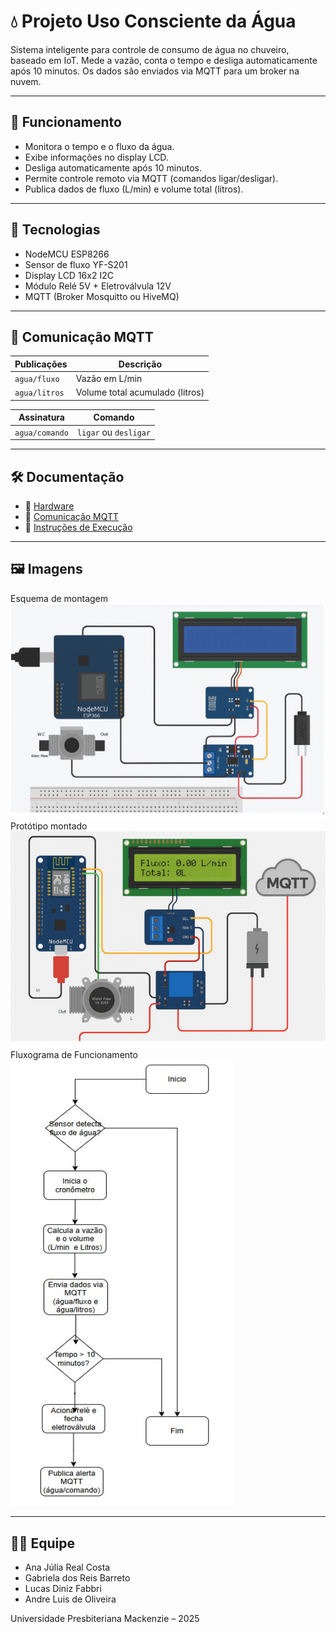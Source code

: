 # 💧 Projeto Uso Consciente da Água

Sistema inteligente para controle de consumo de água no chuveiro, baseado em IoT. Mede a vazão, conta o tempo e desliga automaticamente após 10 minutos. Os dados são enviados via MQTT para um broker na nuvem.

---

## 🚀 Funcionamento

- Monitora o tempo e o fluxo da água.
- Exibe informações no display LCD.
- Desliga automaticamente após 10 minutos.
- Permite controle remoto via MQTT (comandos ligar/desligar).
- Publica dados de fluxo (L/min) e volume total (litros).

---

## 🧠 Tecnologias

- NodeMCU ESP8266
- Sensor de fluxo YF-S201
- Display LCD 16x2 I2C
- Módulo Relé 5V + Eletroválvula 12V
- MQTT (Broker Mosquitto ou HiveMQ)

---

## 📡 Comunicação MQTT

| Publicações         | Descrição                        |
|---------------------|----------------------------------|
| `agua/fluxo`        | Vazão em L/min                   |
| `agua/litros`       | Volume total acumulado (litros)  |

| Assinatura          | Comando                          |
|---------------------|----------------------------------|
| `agua/comando`      | `ligar` ou `desligar`            |

---

## 🛠️ Documentação

- 🔗 [Hardware](docs/hardware.md)
- 🔗 [Comunicação MQTT](docs/comunicacao_mqtt.md)
- 🔗 [Instruções de Execução](docs/instrucoes_execucao.md)

---

## 🖼️ Imagens

Esquema de montagem ![Esquema de Montagem](imagens/esquema_fritzing.png)
Protótipo montado ![Protótipo Montado](imagens/foto_prototipo.png)
Fluxograma de Funcionamento ![Fluxograma de Funcionamento](imagens/fluxograma.png)


---

## 👨‍💻 Equipe

- Ana Júlia Real Costa
- Gabriela dos Reis Barreto
- Lucas Diniz Fabbri
- Andre Luis de Oliveira

Universidade Presbiteriana Mackenzie – 2025

